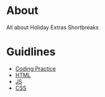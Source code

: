 About
=====

All about Holiday Extras Shortbreaks

# Guidlines
* [Coding Practice](https://github.com/Shortbreaks/about/blob/master/CODING_PRACTICE.md)
* [HTML](https://github.com/Shortbreaks/about/blob/master/guidelines/htmlGuidlines.md)
* [JS](https://github.com/Shortbreaks/about/blob/master/guidelines/jsGuidlines.md)
* [CSS](https://github.com/Shortbreaks/about/blob/master/guidelines/cssGuidlines.md)